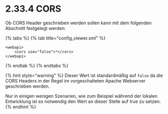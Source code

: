 # 2.33.4 CORS

Ob CORS Header geschrieben werden sollen kann mit dem folgenden Abschnitt festgelegt werden:

{% tabs %}
{% tab title="config\_viewer.xml" %}
```markup
<webapi>
    <cors use="false">*</cors>
</webapi>
```
{% endtab %}
{% endtabs %}

{% hint style="warning" %}
Dieser Wert ist standardmäßig auf `false` da die CORS Headers in der Regel im vorgeschalteten Apache Webserver geschrieben werden.

Nur in einigen wenigen Szenarien, wie zum Beispiel während der lokalen Entwicklung ist es notwendig den Wert an dieser Stelle auf true zu setzen.
{% endhint %}

